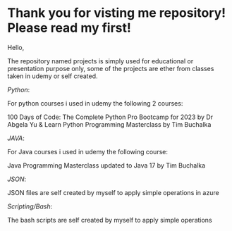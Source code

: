 # Thank you for visting me repository! Please read my first!

Hello,

The repository named projects is simply used for educational or presentation purpose only, some of the projects are ether from classes taken in udemy or self created.

*Python*:

For python courses i used in udemy the following 2 courses:

100 Days of Code: The Complete Python Pro Bootcamp for 2023 by Dr Abgela Yu & Learn Python Programming Masterclass by Tim Buchalka




*JAVA*:

For Java courses i used in udemy the following course:

Java Programming Masterclass updated to Java 17 by Tim Buchalka






*JSON*:

JSON files are self created by myself to apply simple operations in azure







*Scripting/Bash*:

The bash scripts are self created by myself to apply simple operations


